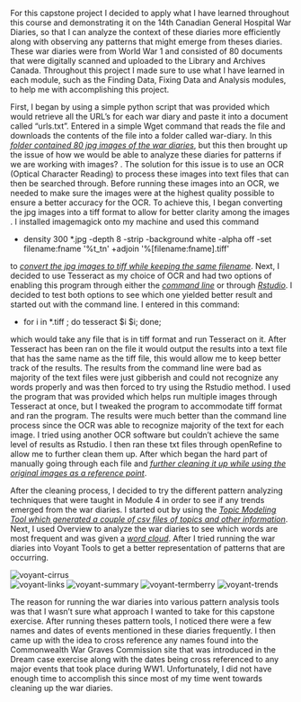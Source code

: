   For this capstone project I decided to apply what I have learned throughout this course and demonstrating it on the 14th Canadian General Hospital War Diaries, so that I can analyze the context of these diaries more efficiently along with observing any patterns that might emerge from theses diaries. These war diaries were from World War 1 and consisted of 80 documents that were digitally scanned and uploaded to the Library and Archives Canada. Throughout this project I made sure to use what I have learned in each module, such as the Finding Data, Fixing Data and Analysis modules, to help me with accomplishing this project. 

  First, I began by using a simple python script that was provided which would retrieve all the URL’s for each war diary and paste it into a document called “urls.txt”. Entered in a simple Wget command that reads the file and downloads the contents of the file into a folder called war-diary. In this [*folder contained 80  jpg images of the war diaries*](https://github.com/kid12354/capstone/tree/master/war-diary), but this then brought up the issue of how we would be able to analyze these diaries for patterns if we are working with images? .  The solution for this issue is to use an OCR (Optical Character Reading) to process these images into text files that can then be searched through. Before running these images into an OCR, we needed to make sure the images were at the highest quality possible to ensure a better accuracy for the OCR. To achieve this, I began converting the jpg images into a tiff format to allow for better clarity among the images .  I installed imagemagick onto my machine and used this command 

- density 300 *.jpg -depth 8 -strip -background white -alpha off -set filename:fname '%t_tn' +adjoin '%[filename:fname].tiff' 

to [*convert the jpg images to tiff while keeping the same filename*](https://github.com/kid12354/capstone/tree/master/war-diaries-tiff).  Next, I decided to use Tesseract as my choice of OCR and had two options of enabling this program through either the [*command line*](https://github.com/kid12354/capstone/tree/master/tesseract-commandline) or through [*Rstudio*](https://github.com/kid12354/capstone/tree/master/tesseract-Rstudio). I decided to test both options  to see which one yielded better result and started out with the command line. I entered in this command:

- for i in *.tiff ; do tesseract $i $i;  done;

which would take any file that is in tiff format and run Tesseract on it. After Tesseract has been ran on the file it would output the results into a text file that has the same name as the tiff file, this would allow me to keep better track of the results.  The results from the command line were bad as majority of the text files were just gibberish and could not recognize any words properly and was then forced to try using the Rstudio method. I used the program that was provided which helps run multiple images through Tesseract at once, but I tweaked the program to accommodate tiff format and ran the program. The results were much better than the command line process since the OCR was able to recognize majority of the text for each image.  I tried using another OCR software but couldn’t achieve the same level of results as Rstudio. I then ran these txt files through openRefine to allow me to further clean them up. After which began the hard part of manually going through each file and [*further cleaning it up while using the original images as a reference point*](https://github.com/kid12354/capstone/tree/master/tesseract-Rstudio). 

  After the cleaning process, I decided to try the different pattern analyzing techniques that were taught in Module 4 in order to see if any trends emerged from the war diaries.  I started out by using the [*Topic Modeling Tool which generated a couple of csv files of topics and other information*](https://github.com/kid12354/capstone/tree/master/output_csv).  Next, I used Overview to analyze the war diaries to see which words are most frequent and was given a [*word cloud*](https://github.com/kid12354/kid12354.github.io/blob/master/images/overview-wordcloud.JPG).  After I tried running the war diaries into Voyant Tools to get a better representation of patterns that are occurring.  
  
![voyant-cirrus]({{"images/voyant-cirrus.JPG"|absolute_url}})  
![voyant-links]({{"images/voyant-links.JPG"|absolute_url}})
![voyant-summary]({{"images/voyant-summary.JPG"|absolute_url}})
![voyant-termberry]({{"images/voyant-termsBerry.JPG"|absolute_url}})
![voyant-trends]({{"images/voyant-trends.JPG"|absolute_url}})

  
  The reason for running the war diaries into various pattern analysis tools was that I wasn’t sure what approach I wanted to take for this capstone exercise. After running theses pattern tools, I noticed there were a few names and dates of events mentioned in these diaries frequently.  I then came up with the idea to cross reference any names found into the Commonwealth War Graves Commission site that was introduced in the Dream case exercise along with the dates being cross referenced to any major events that took place during WW1. Unfortunately, I did not have enough time to accomplish this since most of my time went towards cleaning up the war diaries. 
